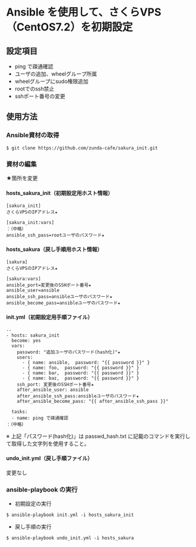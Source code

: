# Ansible を使用して、さくらVPS（CentOS7.2）を初期設定

## 設定項目

* ping で疎通確認
* ユーザの追加、wheelグループ所属
* wheelグループにsudo権限追加
* rootでのssh禁止
* sshポート番号の変更

## 使用方法

### Ansible資材の取得

```
$ git clone https://github.com/zunda-cafe/sakura_init.git
```

### 資材の編集

★箇所を変更

#### hosts_sakura_init（初期設定用ホスト情報）

```
[sakura_init]
さくらVPSのIPアドレス★

[sakura_init:vars]
：（中略）
ansible_ssh_pass=rootユーザのパスワード★
```

#### hosts_sakura（戻し手順用ホスト情報）

````
[sakura]
さくらVPSのIPアドレス★

[sakura:vars]
ansible_port=変更後のSSHポート番号★
ansible_user=ansible
ansible_ssh_pass=ansibleユーザのパスワード★
ansible_become_pass=ansibleユーザのパスワード★
````

#### init.yml（初期設定用手順ファイル）

````
--
- hosts: sakura_init
  become: yes
  vars:
    password: "追加ユーザのパスワード(hash化)"★
    users:
      - { name: ansible,  password: "{{ password }}" }
      - { name: foo,  password: "{{ password }}" }
      - { name: bar,  password: "{{ password }}" }
      - { name: baz,  password: "{{ password }}" }
    ssh_port: 変更後のSSHポート番号★
    after_ansible_user: ansible
    after_ansible_ssh_pass:ansibleユーザのパスワード★
    after_ansible_become_pass: "{{ after_ansible_ssh_pass }}"

  tasks:
  - name: ping で疎通確認
：（中略）
````

※ 上記「パスワード(hash化)」は passwd_hash.txt に記載のコマンドを実行して取得した文字列を使用すること。

#### undo_init.yml（戻し手順ファイル）

変更なし

### ansible-playbook の実行 

* 初期設定の実行

```
$ ansible-playbook init.yml -i hosts_sakura_init
```

* 戻し手順の実行

```
$ ansible-playbook undo_init.yml -i hosts_sakura
```

